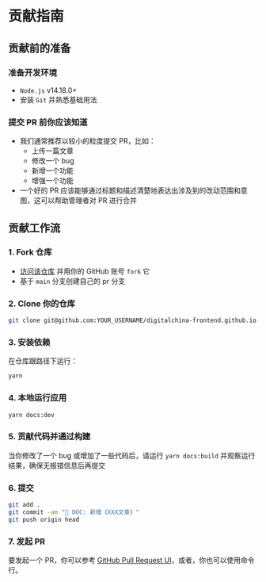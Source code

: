 # 贡献指南

## 贡献前的准备

### 准备开发环境

- `Node.js` v14.18.0+
- 安装 `Git` 并熟悉基础用法

### 提交 PR 前你应该知道

- 我们通常推荐以较小的粒度提交 PR，比如：
  - 上传一篇文章
  - 修改一个 bug
  - 新增一个功能
  - 增强一个功能
- 一个好的 PR 应该能够通过标题和描述清楚地表达出涉及到的改动范围和意图，这可以帮助管理者对 PR 进行合并

## 贡献工作流

### 1. Fork 仓库

- [访问该仓库](https://github.com/digitalchina-frontend/digitalchina-frontend.github.io) 并用你的 GitHub 账号 `fork` 它
- 基于 `main` 分支创建自己的 pr 分支

### 2. Clone 你的仓库

```bash
git clone git@github.com:YOUR_USERNAME/digitalchina-frontend.github.io.git
```

### 3. 安装依赖

在仓库跟路径下运行：

```bash
yarn
```

### 4. 本地运行应用

```bash
yarn docs:dev
```

### 5. 贡献代码并通过构建

当你修改了一个 bug 或增加了一些代码后，请运行 `yarn docs:build` 并观察运行结果，确保无报错信息后再提交

### 6. 提交

```bash
git add .
git commit -am "📖 DOC: 新增《XXX文章》"
git push origin head
```

### 7. 发起 PR

要发起一个 PR，你可以参考 [GitHub Pull Request UI](https://docs.github.com/cn/pull-requests/collaborating-with-pull-requests/proposing-changes-to-your-work-with-pull-requests/creating-a-pull-request)，或者，你也可以使用命令行。
